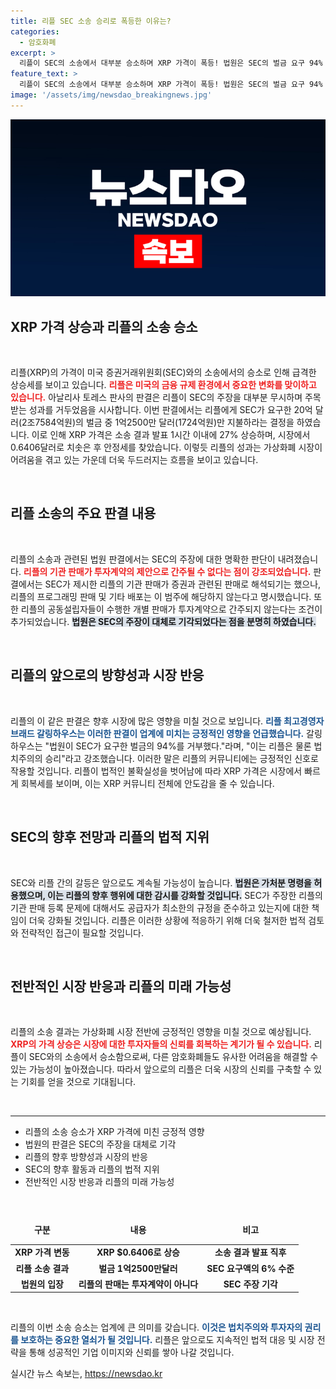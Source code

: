 ```yaml
---
title: 리플 SEC 소송 승리로 폭등한 이유는?
categories:
  - 암호화폐
excerpt: >
  리플이 SEC의 소송에서 대부분 승소하며 XRP 가격이 폭등! 법원은 SEC의 벌금 요구 94% 기각, 리플 CEO는 법치주의의 승리라 평했다. 가상화폐 시장의 반전 과정을 놓치지 마세요!
feature_text: >
  리플이 SEC의 소송에서 대부분 승소하며 XRP 가격이 폭등! 법원은 SEC의 벌금 요구 94% 기각, 리플 CEO는 법치주의의 승리라 평했다. 가상화폐 시장의 반전 과정을 놓치지 마세요!
image: '/assets/img/newsdao_breakingnews.jpg'
---
```


<p><img src="/assets/img/newsdao_breakingnews.jpg" alt="ontimetimes 속보" /></p>

<h2 data-ke-size="size26">XRP 가격 상승과 리플의 소송 승소</h2>

<p data-ke-size="size16">&nbsp;</p>

<p>리플(XRP)의 가격이 미국 증권거래위원회(SEC)와의 소송에서의 승소로 인해 급격한 상승세를 보이고 있습니다. <b><span style="color: #ee2323;">리플은 미국의 금융 규제 환경에서 중요한 변화를 맞이하고 있습니다.</span></b> 아날리사 토레스 판사의 판결은 리플이 SEC의 주장을 대부분 무시하며 주목받는 성과를 거두었음을 시사합니다. 이번 판결에서는 리플에게 SEC가 요구한 20억 달러(2조7584억원)의 벌금 중 1억2500만 달러(1724억원)만 지불하라는 결정을 하였습니다. 이로 인해 XRP 가격은 소송 결과 발표 1시간 이내에 27% 상승하며, 시장에서 0.6406달러로 치솟은 후 안정세를 찾았습니다. 이렇듯 리플의 성과는 가상화폐 시장이 어려움을 겪고 있는 가운데 더욱 두드러지는 흐름을 보이고 있습니다.</p>

<p data-ke-size="size16">&nbsp;</p>

<h2 data-ke-size="size26">리플 소송의 주요 판결 내용</h2>

<p data-ke-size="size16">&nbsp;</p>

<p>리플의 소송과 관련된 법원 판결에서는 SEC의 주장에 대한 명확한 판단이 내려졌습니다. <b><span style="color: #ee2323;">리플의 기관 판매가 투자계약의 제안으로 간주될 수 없다는 점이 강조되었습니다.</span></b> 판결에서는 SEC가 제시한 리플의 기관 판매가 증권과 관련된 판매로 해석되기는 했으나, 리플의 프로그래밍 판매 및 기타 배포는 이 범주에 해당하지 않는다고 명시했습니다. 또한 리플의 공동설립자들이 수행한 개별 판매가 투자계약으로 간주되지 않는다는 조건이 추가되었습니다. <b><span style="background-color: #21538527;">법원은 SEC의 주장이 대체로 기각되었다는 점을 분명히 하였습니다.</span></b></p>

<p data-ke-size="size16">&nbsp;</p>

<h2 data-ke-size="size26">리플의 앞으로의 방향성과 시장 반응</h2>

<p data-ke-size="size16">&nbsp;</p>

<p>리플의 이 같은 판결은 향후 시장에 많은 영향을 미칠 것으로 보입니다. <b><span style="color: #1a5490;">리플 최고경영자 브래드 갈링하우스는 이러한 판결이 업계에 미치는 긍정적인 영향을 언급했습니다.</span></b> 갈링하우스는 "법원이 SEC가 요구한 벌금의 94%를 거부했다."라며, "이는 리플은 물론 법치주의의 승리"라고 강조했습니다. 이러한 말은 리플의 커뮤니티에는 긍정적인 신호로 작용할 것입니다. 리플이 법적인 불확실성을 벗어남에 따라 XRP 가격은 시장에서 빠르게 회복세를 보이며, 이는 XRP 커뮤니티 전체에 안도감을 줄 수 있습니다.</p>

<p data-ke-size="size16">&nbsp;</p>

<h2 data-ke-size="size26">SEC의 향후 전망과 리플의 법적 지위</h2>

<p data-ke-size="size16">&nbsp;</p>

<p>SEC와 리플 간의 갈등은 앞으로도 계속될 가능성이 높습니다. <b><span style="background-color: #21538527;">법원은 가처분 명령을 허용했으며, 이는 리플의 향후 행위에 대한 감시를 강화할 것입니다.</span></b> SEC가 주장한 리플의 기관 판매 등록 문제에 대해서도 공급자가 최소한의 규정을 준수하고 있는지에 대한 책임이 더욱 강화될 것입니다. 리플은 이러한 상황에 적응하기 위해 더욱 철저한 법적 검토와 전략적인 접근이 필요할 것입니다.</p>

<p data-ke-size="size16">&nbsp;</p>

<h2 data-ke-size="size26">전반적인 시장 반응과 리플의 미래 가능성</h2>

<p data-ke-size="size16">&nbsp;</p>

<p>리플의 소송 결과는 가상화폐 시장 전반에 긍정적인 영향을 미칠 것으로 예상됩니다. <b><span style="color: #ee2323;">XRP의 가격 상승은 시장에 대한 투자자들의 신뢰를 회복하는 계기가 될 수 있습니다.</span></b> 리플이 SEC와의 소송에서 승소함으로써, 다른 암호화폐들도 유사한 어려움을 해결할 수 있는 가능성이 높아졌습니다. 따라서 앞으로의 리플은 더욱 시장의 신뢰를 구축할 수 있는 기회를 얻을 것으로 기대됩니다.</p>

<p data-ke-size="size16">&nbsp;</p>

<hr />

<ul>
    <li>리플의 소송 승소가 XRP 가격에 미친 긍정적 영향</li>
    <li>법원의 판결은 SEC의 주장을 대체로 기각</li>
    <li>리플의 향후 방향성과 시장의 반응</li>
    <li>SEC의 향후 활동과 리플의 법적 지위</li>
    <li>전반적인 시장 반응과 리플의 미래 가능성</li>
</ul>

<p data-ke-size="size16">&nbsp;</p>

<table style="width: 100%;">
    <thead>
        <tr>
            <td style="text-align: center; height: 40px;"><b>구분</b></td>
            <td style="text-align: center; height: 40px;"><b>내용</b></td>
            <td style="text-align: center; height: 40px;"><b>비고</b></td>
        </tr>
    </thead>
    <tbody>
        <tr>
            <td style="text-align: center; height: 17px;"><b>XRP 가격 변동</b></td>
            <td style="text-align: center; height: 17px;"><b>XRP $0.6406로 상승</b></td>
            <td style="text-align: center; height: 17px;"><b>소송 결과 발표 직후</b></td>
        </tr>
        <tr>
            <td style="text-align: center; height: 17px;"><b>리플 소송 결과</b></td>
            <td style="text-align: center; height: 17px;"><b>벌금 1억2500만달러</b></td>
            <td style="text-align: center; height: 17px;"><b>SEC 요구액의 6% 수준</b></td>
        </tr>
        <tr>
            <td style="text-align: center; height: 17px;"><b>법원의 입장</b></td>
            <td style="text-align: center; height: 17px;"><b>리플의 판매는 투자계약이 아니다</b></td>
            <td style="text-align: center; height: 17px;"><b>SEC 주장 기각</b></td>
        </tr>
    </tbody>
</table>

<p data-ke-size="size16">&nbsp;</p>

<p>리플의 이번 소송 승소는 업계에 큰 의미를 갖습니다. <b><span style="color: #1a5490;">이것은 법치주의와 투자자의 권리를 보호하는 중요한 열쇠가 될 것입니다.</span></b> 리플은 앞으로도 지속적인 법적 대응 및 시장 전략을 통해 성공적인 기업 이미지와 신뢰를 쌓아 나갈 것입니다.</p>
실시간 뉴스 속보는, <a href="https://newsdao.kr" rel="dofollow">https://newsdao.kr</a>


